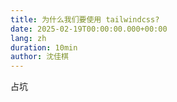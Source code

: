 ```yaml
---
title: 为什么我们要使用 tailwindcss?
date: 2025-02-19T00:00:00.000+00:00
lang: zh
duration: 10min
author: 沈佳棋
---
```


占坑